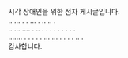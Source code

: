 시각 장애인을 위한 점자 게시글입니다. <br>
.. ... . . ... . .. .. . <br>
.. ... .... . .. . . . . . . . . . <br>
....... . . . . . ... ... . . . . .. .<br>
감사합니다. 
